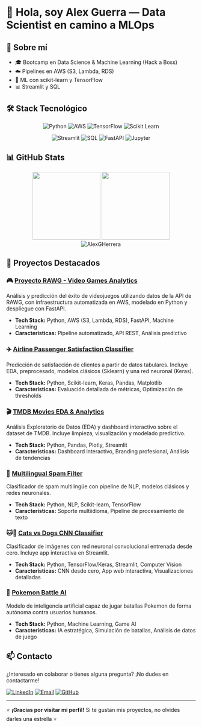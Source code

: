 # 👋 Hola, soy Alex Guerra — Data Scientist en camino a MLOps

## 🚀 Sobre mí
- 🎓 Bootcamp en Data Science & Machine Learning (Hack a Boss)
- ☁️ Pipelines en AWS (S3, Lambda, RDS)
- 🤖 ML con scikit-learn y TensorFlow
- 📊 Streamlit y SQL

## 🛠️ Stack Tecnológico

<div align="center">
  
![Python](https://img.shields.io/badge/Python-3776AB?style=for-the-badge&logo=python&logoColor=white)
![AWS](https://img.shields.io/badge/AWS-232F3E?style=for-the-badge&logo=amazon-aws&logoColor=white)
![TensorFlow](https://img.shields.io/badge/TensorFlow-FF6F00?style=for-the-badge&logo=tensorflow&logoColor=white)
![Scikit Learn](https://img.shields.io/badge/scikit--learn-F7931E?style=for-the-badge&logo=scikit-learn&logoColor=white)

![Streamlit](https://img.shields.io/badge/Streamlit-FF4B4B?style=for-the-badge&logo=streamlit&logoColor=white)
![SQL](https://img.shields.io/badge/SQL-4479A1?style=for-the-badge&logo=mysql&logoColor=white)
![FastAPI](https://img.shields.io/badge/FastAPI-009688?style=for-the-badge&logo=fastapi&logoColor=white)
![Jupyter](https://img.shields.io/badge/Jupyter-F37626?style=for-the-badge&logo=jupyter&logoColor=white)

</div>

## 📊 GitHub Stats

<div align="center">
  <img height="180em" src="https://github-readme-stats.vercel.app/api?username=AlexGHerrera&show_icons=true&theme=transparent&include_all_commits=true&count_private=true&hide_border=true"/>
  <img height="180em" src="https://github-readme-stats.vercel.app/api/top-langs/?username=AlexGHerrera&layout=compact&langs_count=8&theme=transparent&hide_border=true"/>
</div>

<div align="center">
  <img src="https://github-readme-streak-stats.herokuapp.com/?user=AlexGHerrera&theme=transparent&hide_border=true" alt="AlexGHerrera" />
</div>

## 📂 Proyectos Destacados

### 🎮 [Proyecto RAWG - Video Games Analytics](https://github.com/AlexGHerrera/Proyecto-RAWG)
Análisis y predicción del éxito de videojuegos utilizando datos de la API de RAWG, con infraestructura automatizada en AWS, modelado en Python y despliegue con FastAPI.
- **Tech Stack:** Python, AWS (S3, Lambda, RDS), FastAPI, Machine Learning
- **Características:** Pipeline automatizado, API REST, Análisis predictivo

### ✈️ [Airline Passenger Satisfaction Classifier](https://github.com/AlexGHerrera/Practica-Airline-Passenger-Satisfaction---Tabular-Dataset-Classification)
Predicción de satisfacción de clientes a partir de datos tabulares. Incluye EDA, preprocesado, modelos clásicos (Sklearn) y una red neuronal (Keras).
- **Tech Stack:** Python, Scikit-learn, Keras, Pandas, Matplotlib
- **Características:** Evaluación detallada de métricas, Optimización de thresholds

### 🎬 [TMDB Movies EDA & Analytics](https://github.com/AlexGHerrera/EDA_TMDB)
Análisis Exploratorio de Datos (EDA) y dashboard interactivo sobre el dataset de TMDB. Incluye limpieza, visualización y modelado predictivo.
- **Tech Stack:** Python, Pandas, Plotly, Streamlit
- **Características:** Dashboard interactivo, Branding profesional, Análisis de tendencias

### 📧 [Multilingual Spam Filter](https://github.com/AlexGHerrera/multilingual-spam-filter)
Clasificador de spam multilingüe con pipeline de NLP, modelos clásicos y redes neuronales.
- **Tech Stack:** Python, NLP, Scikit-learn, TensorFlow
- **Características:** Soporte multiidioma, Pipeline de procesamiento de texto

### 🐱🐶 [Cats vs Dogs CNN Classifier](https://github.com/AlexGHerrera/cats-vs-dogs-classifier)
Clasificador de imágenes con red neuronal convolucional entrenada desde cero. Incluye app interactiva en Streamlit.
- **Tech Stack:** Python, TensorFlow/Keras, Streamlit, Computer Vision
- **Características:** CNN desde cero, App web interactiva, Visualizaciones detalladas

### 🎯 [Pokemon Battle AI](https://github.com/AlexGHerrera/Pokemon-battle-ai)
Modelo de inteligencia artificial capaz de jugar batallas Pokemon de forma autónoma contra usuarios humanos.
- **Tech Stack:** Python, Machine Learning, Game AI
- **Características:** IA estratégica, Simulación de batallas, Análisis de datos de juego

## 📫 Contacto

¿Interesado en colaborar o tienes alguna pregunta? ¡No dudes en contactarme!

[![LinkedIn](https://img.shields.io/badge/LinkedIn-0077B5?style=for-the-badge&logo=linkedin&logoColor=white)](https://www.linkedin.com/in/alejandro-guerra-herrera-a86053115/)
[![Email](https://img.shields.io/badge/Email-D14836?style=for-the-badge&logo=gmail&logoColor=white)](mailto:alexgherrera.data@gmail.com)
[![GitHub](https://img.shields.io/badge/GitHub-100000?style=for-the-badge&logo=github&logoColor=white)](https://github.com/AlexGHerrera)

---
⭐️ **¡Gracias por visitar mi perfil!** Si te gustan mis proyectos, no olvides darles una estrella ⭐
